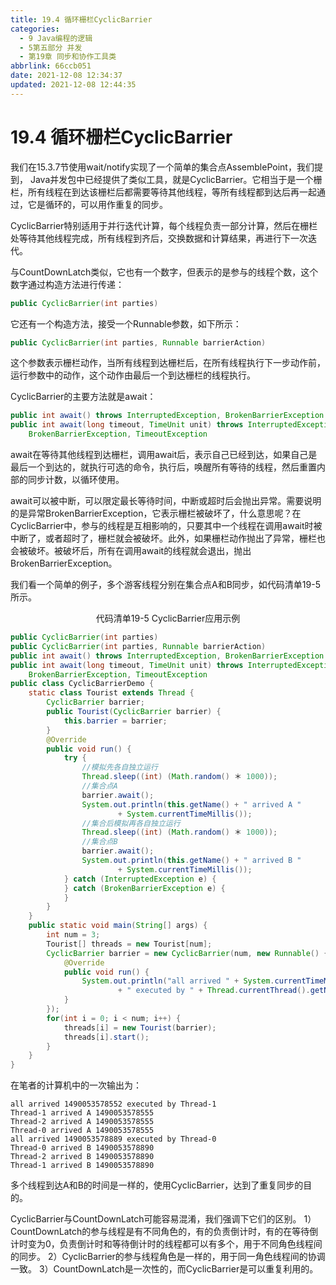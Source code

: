 ```yaml
---
title: 19.4 循环栅栏CyclicBarrier
categories:
  - 9 Java编程的逻辑
  - 5第五部分 并发
  - 第19章 同步和协作工具类
abbrlink: 66ccb051
date: 2021-12-08 12:34:37
updated: 2021-12-08 12:44:35
---
```

# 19.4 循环栅栏CyclicBarrier
我们在15.3.7节使用wait/notify实现了一个简单的集合点AssemblePoint，我们提到， Java并发包中已经提供了类似工具，就是CyclicBarrier。它相当于是一个栅栏，所有线程在到达该栅栏后都需要等待其他线程，等所有线程都到达后再一起通过，它是循环的，可以用作重复的同步。

CyclicBarrier特别适用于并行迭代计算，每个线程负责一部分计算，然后在栅栏处等待其他线程完成，所有线程到齐后，交换数据和计算结果，再进行下一次迭代。

与CountDownLatch类似，它也有一个数字，但表示的是参与的线程个数，这个数字通过构造方法进行传递：

```java
public CyclicBarrier(int parties)
```

它还有一个构造方法，接受一个Runnable参数，如下所示：

```java
public CyclicBarrier(int parties, Runnable barrierAction)
```

这个参数表示栅栏动作，当所有线程到达栅栏后，在所有线程执行下一步动作前，运行参数中的动作，这个动作由最后一个到达栅栏的线程执行。

CyclicBarrier的主要方法就是await：

```java
public int await() throws InterruptedException, BrokenBarrierException
public int await(long timeout, TimeUnit unit) throws InterruptedException,
    BrokenBarrierException, TimeoutException
```

await在等待其他线程到达栅栏，调用await后，表示自己已经到达，如果自己是最后一个到达的，就执行可选的命令，执行后，唤醒所有等待的线程，然后重置内部的同步计数，以循环使用。

await可以被中断，可以限定最长等待时间，中断或超时后会抛出异常。需要说明的是异常BrokenBarrierException，它表示栅栏被破坏了，什么意思呢？在CyclicBarrier中，参与的线程是互相影响的，只要其中一个线程在调用await时被中断了，或者超时了，栅栏就会被破坏。此外，如果栅栏动作抛出了异常，栅栏也会被破坏。被破坏后，所有在调用await的线程就会退出，抛出BrokenBarrierException。

我们看一个简单的例子，多个游客线程分别在集合点A和B同步，如代码清单19-5所示。

<center>代码清单19-5 CyclicBarrier应用示例</center>

```java
public CyclicBarrier(int parties)
public CyclicBarrier(int parties, Runnable barrierAction)
public int await() throws InterruptedException, BrokenBarrierException
public int await(long timeout, TimeUnit unit) throws InterruptedException,
    BrokenBarrierException, TimeoutException
public class CyclicBarrierDemo {
    static class Tourist extends Thread {
        CyclicBarrier barrier;
        public Tourist(CyclicBarrier barrier) {
            this.barrier = barrier;
        }
        @Override
        public void run() {
            try {
                //模拟先各自独立运行
                Thread.sleep((int) (Math.random() ＊ 1000));
                //集合点A
                barrier.await();
                System.out.println(this.getName() + " arrived A "
                        + System.currentTimeMillis());
                //集合后模拟再各自独立运行
                Thread.sleep((int) (Math.random() ＊ 1000));
                //集合点B
                barrier.await();
                System.out.println(this.getName() + " arrived B "
                        + System.currentTimeMillis());
            } catch (InterruptedException e) {
            } catch (BrokenBarrierException e) {
            }
        }
    }
    public static void main(String[] args) {
        int num = 3;
        Tourist[] threads = new Tourist[num];
        CyclicBarrier barrier = new CyclicBarrier(num, new Runnable() {
            @Override
            public void run() {
                System.out.println("all arrived " + System.currentTimeMillis()
                        + " executed by " + Thread.currentThread().getName());
            }
        });
        for(int i = 0; i < num; i++) {
            threads[i] = new Tourist(barrier);
            threads[i].start();
        }
    }
}
```

在笔者的计算机中的一次输出为：

```
all arrived 1490053578552 executed by Thread-1
Thread-1 arrived A 1490053578555
Thread-2 arrived A 1490053578555
Thread-0 arrived A 1490053578555
all arrived 1490053578889 executed by Thread-0
Thread-0 arrived B 1490053578890
Thread-2 arrived B 1490053578890
Thread-1 arrived B 1490053578890
```

多个线程到达A和B的时间是一样的，使用CyclicBarrier，达到了重复同步的目的。

CyclicBarrier与CountDownLatch可能容易混淆，我们强调下它们的区别。
1）CountDownLatch的参与线程是有不同角色的，有的负责倒计时，有的在等待倒计时变为0，负责倒计时和等待倒计时的线程都可以有多个，用于不同角色线程间的同步。
2）CyclicBarrier的参与线程角色是一样的，用于同一角色线程间的协调一致。
3）CountDownLatch是一次性的，而CyclicBarrier是可以重复利用的。


